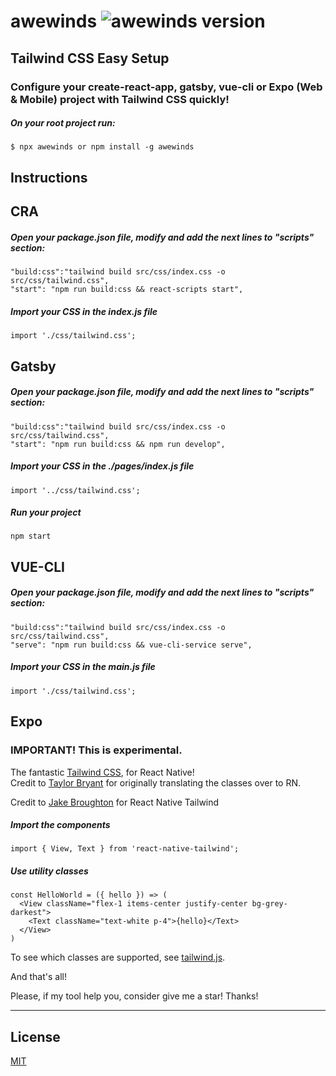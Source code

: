 # awewinds <img alt="awewinds version" src="https://img.shields.io/npm/v/awewinds.svg?style=flat-square&label=Version&labelColor=000000&color=3c6382">

## Tailwind CSS Easy Setup

### Configure your create-react-app, gatsby, vue-cli or Expo (Web & Mobile) project with Tailwind CSS quickly!

##### On your root project run:

```
$ npx awewinds or npm install -g awewinds
```

## Instructions

## CRA

##### Open your package.json file, modify and add the next lines to "scripts" section:

```shell
"build:css":"tailwind build src/css/index.css -o src/css/tailwind.css",
"start": "npm run build:css && react-scripts start",
```

##### Import your CSS in the index.js file

```shell
import './css/tailwind.css';
```

## Gatsby

##### Open your package.json file, modify and add the next lines to "scripts" section:

```shell
"build:css":"tailwind build src/css/index.css -o src/css/tailwind.css",
"start": "npm run build:css && npm run develop",
```

##### Import your CSS in the ./pages/index.js file

```shell
import '../css/tailwind.css';
```

##### Run your project

```shell
npm start
```

## VUE-CLI

##### Open your package.json file, modify and add the next lines to "scripts" section:

```shell
"build:css":"tailwind build src/css/index.css -o src/css/tailwind.css",
"serve": "npm run build:css && vue-cli-service serve",
```

##### Import your CSS in the main.js file

```
import './css/tailwind.css';
```

## Expo

### IMPORTANT! This is experimental.

The fantastic [Tailwind CSS](https://github.com/tailwindcss/tailwindcss), for React Native!  
Credit to [Taylor Bryant](https://github.com/taylorbryant/crna-tailwind) for originally translating the classes over to RN.

Credit to [Jake Broughton](https://github.com/MythicalFish/react-native-tailwind) for React Native Tailwind

##### Import the components

```shell
import { View, Text } from 'react-native-tailwind';
```

##### Use utility classes

```shell
const HelloWorld = ({ hello }) => (
  <View className="flex-1 items-center justify-center bg-grey-darkest">
    <Text className="text-white p-4">{hello}</Text>
  </View>
)
```

To see which classes are supported, see [tailwind.js](https://github.com/MythicalFish/react-native-tailwind/blob/master/src/lib/tailwind.js).

And that's all!

Please, if my tool help you, consider give me a star! Thanks!

---

## License

[MIT](https://github.com/AtilaDev/awewinds/blob/master/LICENSE)
